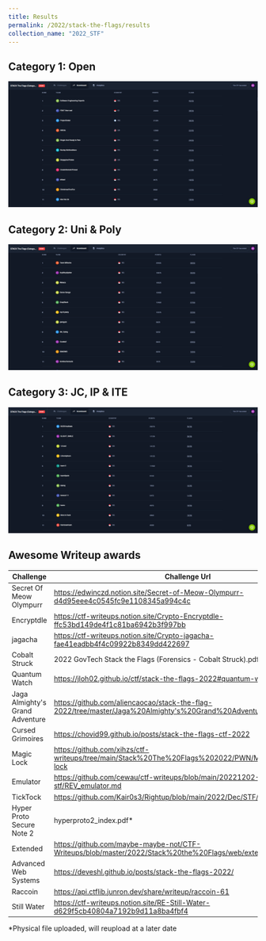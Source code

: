 ```yaml
---
title: Results
permalink: /2022/stack-the-flags/results
collection_name: "2022_STF"
---
```


## Category 1: Open

![Open results](/images/stf/open_results.png)

## Category 2: Uni & Poly

![uni and poly results](/images/stf/unipoly_results.png)

## Category 3: JC, IP & ITE

![jc ip ite results](/images/stf/jcipite_results.png)

## Awesome Writeup awards

Challenge | Challenge Url
---|---
Secret Of Meow Olympurr | https://edwinczd.notion.site/Secret-of-Meow-Olympurr-d4d95eee4c0545fc9e1108345a994c4c	
Encryptdle | https://ctf-writeups.notion.site/Crypto-Encryptdle-ffc53bd149de4f1c81ba6942b3f997bb	
jagacha | https://ctf-writeups.notion.site/Crypto-jagacha-fae41eadbb4f4c09922b8349dd422697	
Cobalt Struck | 2022 GovTech Stack the Flags (Forensics - Cobalt Struck).pdf* 	
Quantum Watch | https://jloh02.github.io/ctf/stack-the-flags-2022#quantum-watch	
Jaga Almighty's Grand Adventure | https://github.com/aliencaocao/stack-the-flag-2022/tree/master/Jaga%20Almighty's%20Grand%20Adventure	
Cursed Grimoires | https://chovid99.github.io/posts/stack-the-flags-ctf-2022	
Magic Lock | https://github.com/xihzs/ctf-writeups/tree/main/Stack%20The%20Flags%202022/PWN/Magic_Lock#magic-lock	
Emulator | https://github.com/cewau/ctf-writeups/blob/main/20221202-stf/REV_emulator.md	
TickTock | https://github.com/Kair0s3/Rightup/blob/main/2022/Dec/STF/TickTock.md	
Hyper Proto Secure Note 2 | hyperproto2_index.pdf*
Extended | https://github.com/maybe-maybe-not/CTF-Writeups/blob/master/2022/Stack%20the%20Flags/web/extended.md	
Advanced Web Systems | https://deveshl.github.io/posts/stack-the-flags-2022/	
Raccoin | https://api.ctflib.junron.dev/share/writeup/raccoin-61	
Still Water | https://ctf-writeups.notion.site/RE-Still-Water-d629f5cb40804a7192b9d11a8ba4fbf4	

*Physical file uploaded, will reupload at a later date